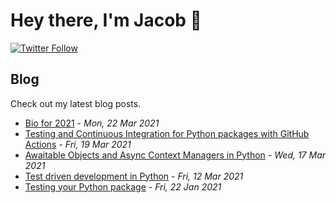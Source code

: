 # Hey there, I'm Jacob 👋
[![Twitter Follow](https://img.shields.io/twitter/follow/_jacobtomlinson?style=social)](https://twitter.com/_jacobtomlinson)

## Blog

Check out my latest blog posts.

- [Bio for 2021](https://jacobtomlinson.dev/posts/2021/bio-for-2021/) - *Mon, 22 Mar 2021*
- [Testing and Continuous Integration for Python packages with GitHub Actions](https://jacobtomlinson.dev/posts/2021/testing-and-continuous-integration-for-python-packages-with-github-actions/) - *Fri, 19 Mar 2021*
- [Awaitable Objects and Async Context Managers in Python](https://jacobtomlinson.dev/posts/2021/awaitable-objects-and-async-context-managers-in-python/) - *Wed, 17 Mar 2021*
- [Test driven development in Python](https://jacobtomlinson.dev/posts/2021/test-driven-development-in-python/) - *Fri, 12 Mar 2021*
- [Testing your Python package](https://jacobtomlinson.dev/posts/2021/testing-your-python-package/) - *Fri, 22 Jan 2021*

